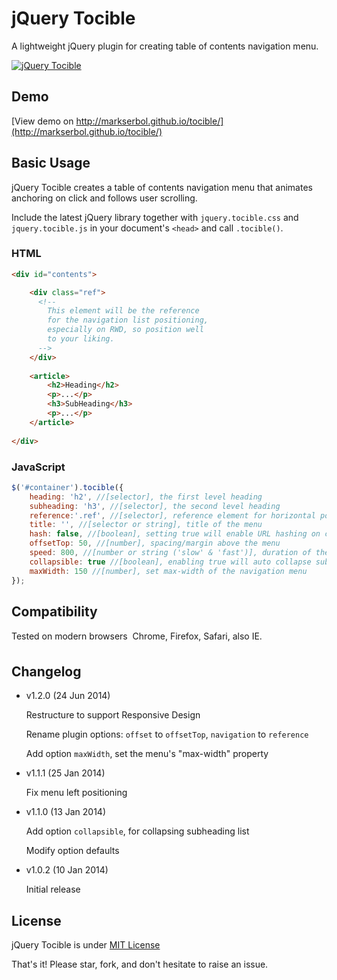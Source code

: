 # jQuery Tocible
A lightweight jQuery plugin for creating table of contents navigation menu.

[![jQuery Tocible](http://i.imgur.com/i3WQ9jk.png "jQuery Tocible")](https://github.com/markserbol/tocible)

## Demo
[View demo on http://markserbol.github.io/tocible/](http://markserbol.github.io/tocible/)


## Basic Usage
jQuery Tocible creates a table of contents navigation menu that animates anchoring on click and follows user scrolling.

Include the latest jQuery library together with `jquery.tocible.css` and `jquery.tocible.js` in your document's `<head>` and call `.tocible()`.

### HTML
````html
<div id="contents">

    <div class="ref">
      <!-- 
        This element will be the reference 
        for the navigation list positioning, 
        especially on RWD, so position well 
        to your liking. 
      -->
    </div>
  
    <article>
        <h2>Heading</h2>
        <p>...</p>
        <h3>SubHeading</h3>
        <p>...</p>	
    </article>
      
</div>
````
### JavaScript 
````javascript
$('#container').tocible({
    heading: 'h2', //[selector], the first level heading
    subheading: 'h3', //[selector], the second level heading
    reference:'.ref', //[selector], reference element for horizontal positioning
    title: '', //[selector or string], title of the menu
    hash: false, //[boolean], setting true will enable URL hashing on click
    offsetTop: 50, //[number], spacing/margin above the menu
    speed: 800, //[number or string ('slow' & 'fast')], duration of the animation when jumping to the clicked content
    collapsible: true //[boolean], enabling true will auto collapse sub level heading not being scrolled into
    maxWidth: 150 //[number], set max-width of the navigation menu
});
````

## Compatibility
Tested on modern browsers  Chrome, Firefox, Safari, also IE.

## Changelog
- 	v1.2.0 (24 Jun 2014)

	Restructure to support Responsive Design
	
	Rename plugin options: `offset` to `offsetTop`, `navigation` to `reference`

	Add option `maxWidth`, set the menu's "max-width" property

- 	v1.1.1 (25 Jan 2014)

	Fix menu left positioning

- 	v1.1.0 (13 Jan 2014)

	Add option `collapsible`, for collapsing subheading list

	Modify option defaults

- 	v1.0.2 (10 Jan 2014)

	Initial release


## License
jQuery Tocible is under [MIT License](http://opensource.org/licenses/MIT)

That's it! Please star, fork, and don't hesitate to raise an issue.
